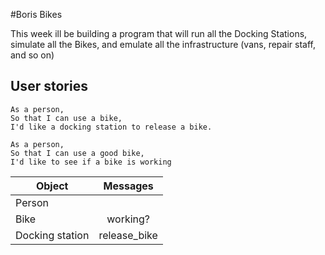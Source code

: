 #Boris Bikes

This week ill be building a program that will run all the Docking Stations, simulate all the Bikes, and emulate all the infrastructure (vans, repair staff, and so on)

## User stories

```
As a person,
So that I can use a bike,
I'd like a docking station to release a bike.

As a person,
So that I can use a good bike,
I'd like to see if a bike is working
```

| Object          | Messages         |
| --------------- |:----------------:|
| Person          |                  |
| Bike            | working?         |
| Docking station | release_bike     |
